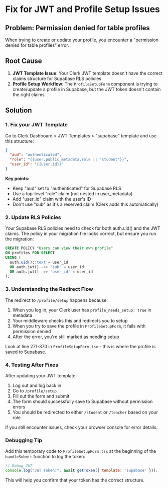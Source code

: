 # Fix for JWT and Profile Setup Issues

## Problem: Permission denied for table profiles

When trying to create or update your profile, you encounter a "permission denied for table profiles" error.

## Root Cause

1. **JWT Template Issue**: Your Clerk JWT template doesn't have the correct claims structure for Supabase RLS policies
2. **Profile Setup Workflow**: The `ProfileSetupForm` component is trying to create/update a profile in Supabase, but the JWT token doesn't contain the right claims

## Solution

### 1. Fix your JWT Template

Go to Clerk Dashboard > JWT Templates > "supabase" template and use this structure:

```json
{
  "aud": "authenticated",
  "role": "{{user.public_metadata.role || 'student'}}",
  "user_id": "{{user.id}}"
}
```

**Key points:**
- Keep "aud" set to "authenticated" for Supabase RLS
- Use a top-level "role" claim (not nested in user_metadata)
- Add "user_id" claim with the user's ID
- Don't use "sub" as it's a reserved claim (Clerk adds this automatically)

### 2. Update RLS Policies

Your Supabase RLS policies need to check for both auth.uid() and the JWT claims. The policy in your migration file looks correct, but ensure you run the migration:

```sql
CREATE POLICY "Users can view their own profile"
ON profiles FOR SELECT
USING (
  auth.uid()::text = user_id 
  OR auth.jwt() ->> 'sub' = user_id
  OR auth.jwt() ->> 'user_id' = user_id
);
```

### 3. Understanding the Redirect Flow

The redirect to `/profile/setup` happens because:

1. When you log in, your Clerk user has `profile_needs_setup: true` in metadata
2. Your middleware checks this and redirects you to setup
3. When you try to save the profile in `ProfileSetupForm`, it fails with permission denied
4. After the error, you're still marked as needing setup

Look at line 271-370 in `ProfileSetupForm.tsx` - this is where the profile is saved to Supabase.

### 4. Testing After Fixes

After updating your JWT template:

1. Log out and log back in
2. Go to `/profile/setup`
3. Fill out the form and submit
4. The form should successfully save to Supabase without permission errors
5. You should be redirected to either `/student` or `/teacher` based on your role

If you still encounter issues, check your browser console for error details.

### Debugging Tip

Add this temporary code to `ProfileSetupForm.tsx` at the beginning of the `handleSubmit` function to log the token:

```javascript
// Debug JWT
console.log("JWT Token:", await getToken({ template: 'supabase' }));
```

This will help you confirm that your token has the correct structure. 